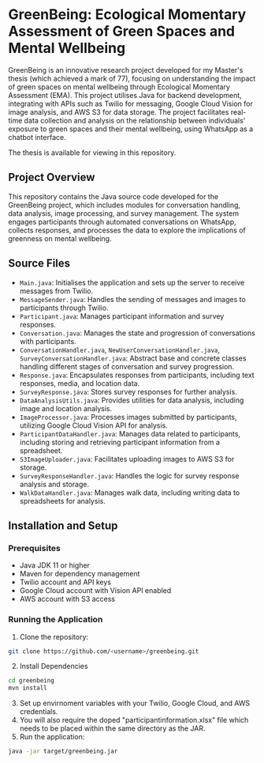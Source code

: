 # GreenBeing: Ecological Momentary Assessment of Green Spaces and Mental Wellbeing

GreenBeing is an innovative research project developed for my Master's thesis (which achieved a mark of 77), focusing on understanding the impact of green spaces on mental wellbeing through Ecological Momentary Assessment (EMA). This project utilises Java for backend development, integrating with APIs such as Twilio for messaging, Google Cloud Vision for image analysis, and AWS S3 for data storage. The project facilitates real-time data collection and analysis on the relationship between individuals' exposure to green spaces and their mental wellbeing, using WhatsApp as a chatbot interface.

The thesis is available for viewing in this repository.

## Project Overview

This repository contains the Java source code developed for the GreenBeing project, which includes modules for conversation handling, data analysis, image processing, and survey management. The system engages participants through automated conversations on WhatsApp, collects responses, and processes the data to explore the implications of greenness on mental wellbeing.

## Source Files

- `Main.java`: Initialises the application and sets up the server to receive messages from Twilio.
- `MessageSender.java`: Handles the sending of messages and images to participants through Twilio.
- `Participant.java`: Manages participant information and survey responses.
- `Conversation.java`: Manages the state and progression of conversations with participants.
- `ConversationHandler.java`, `NewUserConversationHandler.java`, `SurveyConversationHandler.java`: Abstract base and concrete classes handling different stages of conversation and survey progression.
- `Response.java`: Encapsulates responses from participants, including text responses, media, and location data.
- `SurveyResponse.java`: Stores survey responses for further analysis.
- `DataAnalysisUtils.java`: Provides utilities for data analysis, including image and location analysis.
- `ImageProcessor.java`: Processes images submitted by participants, utilizing Google Cloud Vision API for analysis.
- `ParticipantDataHandler.java`: Manages data related to participants, including storing and retrieving participant information from a spreadsheet.
- `S3ImageUploader.java`: Facilitates uploading images to AWS S3 for storage.
- `SurveyResponseHandler.java`: Handles the logic for survey response analysis and storage.
- `WalkDataHandler.java`: Manages walk data, including writing data to spreadsheets for analysis.

## Installation and Setup

### Prerequisites

- Java JDK 11 or higher
- Maven for dependency management
- Twilio account and API keys
- Google Cloud account with Vision API enabled
- AWS account with S3 access

### Running the Application

1. Clone the repository:
```bash
git clone https://github.com/<username>/greenbeing.git
```
2. Install Dependencies
```bash
cd greenbeing
mvn install
```
3. Set up envirnoment variables with your Twilio, Google Cloud, and AWS credentials.
4. You will also require the doped "participantinformation.xlsx" file which needs to be placed within the same directory as the JAR.
5. Run the application:
```bash
java -jar target/greenbeing.jar
```
